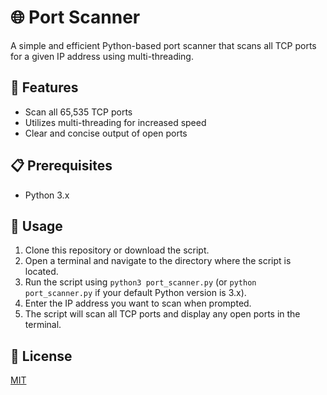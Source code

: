 # 🌐 Port Scanner

A simple and efficient Python-based port scanner that scans all TCP ports for a given IP address using multi-threading.

## 🎯 Features

- Scan all 65,535 TCP ports
- Utilizes multi-threading for increased speed
- Clear and concise output of open ports

## 📋 Prerequisites

- Python 3.x

## 🚀 Usage

1. Clone this repository or download the script.
2. Open a terminal and navigate to the directory where the script is located.
3. Run the script using `python3 port_scanner.py` (or `python port_scanner.py` if your default Python version is 3.x).
4. Enter the IP address you want to scan when prompted.
5. The script will scan all TCP ports and display any open ports in the terminal.

## 📄 License

[MIT](https://choosealicense.com/licenses/mit/)
